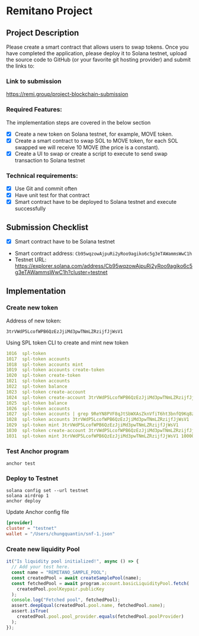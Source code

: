 # Remitano Project

## Project Description

Please create a smart contract that allows users to swap tokens.
Once you have completed the application, please deploy it to Solana testnet, upload the source code to GitHub (or your favorite git hosting provider) and submit the links to:

### Link to submission

https://remi.group/project-blockchain-submission

### Required Features:
The implementation steps are covered in the below section
- [x] Create a new token on Solana testnet, for example, MOVE token.
- [x] Create a smart contract to swap SOL to MOVE token, for each SOL swapped we will receive 10 MOVE (the price is a constant).
- [x] Create a UI to swap or create a script to execute to send swap transaction to Solana testnet

### Technical requirements:

- [x] Use Git and commit often
- [x] Have unit test for that contract
- [x] Smart contract have to be deployed to Solana testnet and execute successfully

## Submission Checklist

- [x] Smart contract have to be Solana testnet

* Smart contract address: `Cb95wqzowAjpuRi2yRoo9agiko6c5g3eTAWammsWwC1h`
* Testnet URL: https://explorer.solana.com/address/Cb95wqzowAjpuRi2yRoo9agiko6c5g3eTAWammsWwC1h?cluster=testnet

## Implementation

### Create new token

Address of new token:

```
3trVWdP5LcofWPB6QzEzJjiMd3pwTNmLZRzijfJjWsV1
```

Using SPL token CLI to create and mint new token

```yaml
1016  spl-token
1017  spl-token accounts
1018  spl-token accounts mint
1019  spl-token accounts create-token
1020  spl-token create-token
1021  spl-token accounts
1022  spl-token balance
1023  spl-token create-account
1024  spl-token create-account 3trVWdP5LcofWPB6QzEzJjiMd3pwTNmLZRzijfJjWsV1
1025  spl-token balance
1026  spl-token accounts
1027  spl-token accounts | grep 9ReYN8PVF8qJtSbWXAsZknVfiT6ht3bnfQ9Kq8zFpSC5
1028  spl-token accounts 3trVWdP5LcofWPB6QzEzJjiMd3pwTNmLZRzijfJjWsV1
1029  spl-token mint 3trVWdP5LcofWPB6QzEzJjiMd3pwTNmLZRzijfJjWsV1
1030  spl-token create-account 3trVWdP5LcofWPB6QzEzJjiMd3pwTNmLZRzijfJjWsV1 10000
1031  spl-token mint 3trVWdP5LcofWPB6QzEzJjiMd3pwTNmLZRzijfJjWsV1 10000
```

### Test Anchor program

```
anchor test
```

### Deploy to Testnet

```
solana config set --url testnet
solana airdrop 1
anchor deploy
```

Update Anchor config file

```toml
[provider]
cluster = "testnet"
wallet = "/Users/chungquantin/snf-1.json"
```

### Create new liquidity Pool

```js
it("Is liquidity pool initialized!", async () => {
  // Add your test here.
  const name = "REMITANO_SAMPLE_POOL";
  const createdPool = await createSamplePool(name);
  const fetchedPool = await program.account.basicLiquidityPool.fetch(
    createdPool.poolKeypair.publicKey
  );
  console.log("Fetched pool", fetchedPool);
  assert.deepEqual(createdPool.pool.name, fetchedPool.name);
  assert.isTrue(
    createdPool.pool.pool_provider.equals(fetchedPool.poolProvider)
  );
});
```
